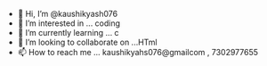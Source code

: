 - 👋 Hi, I’m @kaushikyash076
- 👀 I’m interested in ... coding
- 🌱 I’m currently learning ... c
- 💞️ I’m looking to collaborate on ...HTml
- 📫 How to reach me ... kaushikyahs076@gmailcom , 7302977655

<!---
kaushikyash076/kaushikyash076 is a ✨ special ✨ repository because its `README.md` (this file) appears on your GitHub profile.
You can click the Preview link to take a look at your changes.
--->
